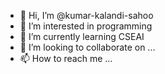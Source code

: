 - 👋 Hi, I’m @kumar-kalandi-sahoo
- 👀 I’m interested in programming
- 🌱 I’m currently learning CSEAI
- 💞️ I’m looking to collaborate on ...
- 📫 How to reach me ...

<!---
kumar-kalandi-sahoo/kumar-kalandi-sahoo is a ✨ special ✨ repository because its `README.md` (this file) appears on your GitHub profile.
You can click the Preview link to take a look at your changes.
--->

